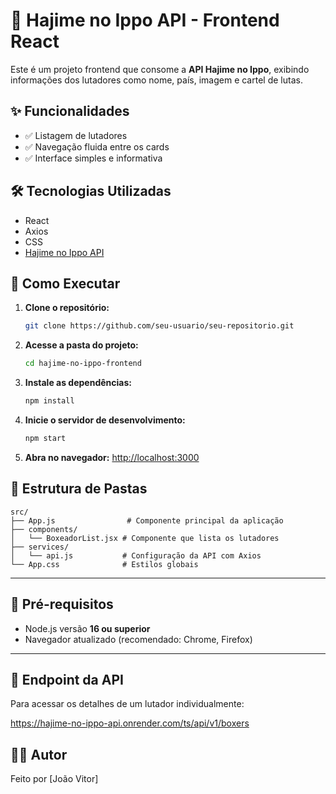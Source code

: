 # 🥊 Hajime no Ippo API - Frontend React

Este é um projeto frontend que consome a **API Hajime no Ippo**, exibindo informações dos lutadores como nome, país, imagem e cartel de lutas.


## ✨ Funcionalidades

- ✅ Listagem de lutadores
- ✅ Navegação fluida entre os cards
- ✅ Interface simples e informativa



## 🛠 Tecnologias Utilizadas

- React
- Axios
- CSS
- [Hajime no Ippo API](https://hajime-no-ippo-api.onrender.com/ts/api/v1/boxers)


## 🚀 Como Executar

1. **Clone o repositório:**
   ```bash
   git clone https://github.com/seu-usuario/seu-repositorio.git
   ```

2. **Acesse a pasta do projeto:**
   ```bash
   cd hajime-no-ippo-frontend
   ```

3. **Instale as dependências:**
   ```bash
   npm install
   ```

4. **Inicie o servidor de desenvolvimento:**
   ```bash
   npm start
   ```

5. **Abra no navegador:**
   [http://localhost:3000](http://localhost:3000)


## 📂 Estrutura de Pastas

```
src/
├── App.js                # Componente principal da aplicação
├── components/
│   └── BoxeadorList.jsx # Componente que lista os lutadores
├── services/
│   └── api.js           # Configuração da API com Axios
└── App.css              # Estilos globais
```

---

## 📌 Pré-requisitos

- Node.js versão **16 ou superior**
- Navegador atualizado (recomendado: Chrome, Firefox)

---

## 🔗 Endpoint da API

Para acessar os detalhes de um lutador individualmente:


https://hajime-no-ippo-api.onrender.com/ts/api/v1/boxers


## 👨‍💻 Autor
Feito por [João Vitor]
